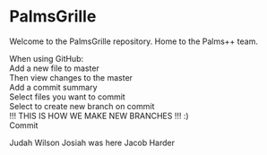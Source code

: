 # PalmsGrille

Welcome to the PalmsGrille repository. Home to the Palms++ team.

When using GitHub:<br />
	Add a new file to master<br />
	Then view changes to the master<br />
	Add a commit summary<br />
	Select files you want to commit<br />
	Select to create new branch on commit<br />
		!!! THIS IS HOW WE MAKE NEW BRANCHES !!!    :)<br />
	Commit<br />
  
 Judah Wilson
 Josiah was here
 Jacob Harder